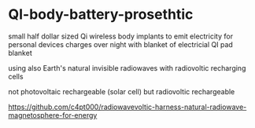 # QI-body-battery-prosethtic
small half dollar sized  Qi wireless body implants to emit electricity for personal devices charges over night with blanket of electricial QI pad blanket

using also Earth's natural invisible radiowaves with radiovoltic recharging cells

not photovoltaic rechargeable (solar cell)
but radiovoltic rechargeable

https://github.com/c4pt000/radiowavevoltic-harness-natural-radiowave-magnetosphere-for-energy
